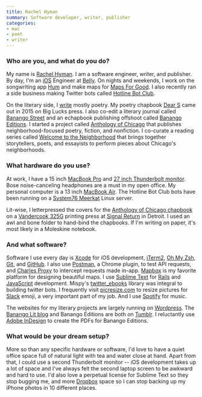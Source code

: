 ```yaml
---
title: Rachel Hyman
summary: Software developer, writer, publisher
categories:
- mac
- poet
- writer
---
```


### Who are you, and what do you do?

My name is [Rachel Hyman](http://rachelhyman.info/ "Rachel's website."). I am a software engineer, writer, and publisher. By day, I'm an [iOS][] Engineer at [Belly](https://www.bellycard.com/ "A rewards program."). On nights and weekends, I work on the songwriting app [Hum][hum-ios] and make maps for [Maps For Good](http://www.mapsforgood.org/ "A map designing firm."). I also recently ran a side business making Twitter bots called [Hotline Bot Club](http://hotlinebot.club/ "Rachel's bots.").

On the literary side, I [write](http://rachelhyman.info/publications/ "Rachel's writing.") mostly poetry. My poetry chapbook [Dear S](http://biglucks.bigcartel.com/product/dear-s-rachel-hyman "Rachel's poetry chapbook.") came out in 2015 on Big Lucks press. I also co-edit a literary journal called [Banango Street](http://banangostreet.com/ "A poetry journal.") and an echapbook publishing offshoot called [Banango Editions](http://banangoeditions.tumblr.com/ "Banango's echapbook Tumblr site."). I started a project called [Anthology of Chicago](http://www.anthologyofchicago.com/ "Rachel's Chicago story project.") that publishes neighborhood-focused poetry, fiction, and nonfiction. I co-curate a reading series called [Welcome to the Neighborhood](http://1001chicago.com/fortune-and-glory/welcome-to-the-neighborhood/ "A reading series about Chicago, co-organised by Rachel.") that brings together storytellers, poets, and essayists to perform pieces about Chicago's neighborhoods.

### What hardware do you use?

At work, I have a 15 inch [MacBook Pro][macbook-pro] and [27 inch Thunderbolt monitor][thunderbolt-display]. Bose noise-canceling headphones are a must in my open office. My personal computer is a 13 inch [MacBook Air][macbook-air]. The Hotline Bot Club bots have been running on a [System76 Meerkat][meerkat] Linux server.

Lit-wise, I letterpressed the covers for the [Anthology of Chicago chapbook](http://anthologyofchicago.bigcartel.com/product/anthology-of-chicago-chapbook "The Anthology of Chicago chapbook.") on a [Vandercook 325G][325g] printing press at [Signal Return](http://www.signalreturnpress.org/ "A letterpress studio in Detroit.") in Detroit. I used an awl and bone folder to hand-bind the chapbooks. If I'm writing on paper, it's most likely in a Moleskine notebook.

### And what software?

Software I use every day is [Xcode][] for iOS development, [iTerm2][], [Oh My Zsh][oh-my-zsh], [Git][], and [GitHub](https://github.com/rachelhyman "Rachel's GitHub account."). I also use [Postman][], a Chrome plugin, to test API requests, and [Charles Proxy][charles] to intercept requests made in-app. [Mapbox][] is my favorite platform for designing beautiful maps. I use [Sublime Text][sublime-text] for [Rails][] and [JavaScript][] development. Mispy's [twitter_ebooks][] library was integral to building twitter bots. I frequently visit [picresize.com][picresize] to resize pictures for [Slack][] emoji, a very important part of my job. And I use [Spotify][] for music.

The websites for my literary projects are largely running on [Wordpress][]. The [Banango Lit blog](http://banangolit.com/ "The Banango Tumblr site.") and Banango Editions are both on [Tumblr][]. I reluctantly use [Adobe InDesign][indesign] to create the PDFs for Banango Editions.

### What would be your dream setup?

More so than any specific hardware or software, I'd love to have a quiet office space full of natural light with tea and water close at hand. Apart from that, I could use a second Thunderbolt monitor -- iOS development takes up a lot of space and I've always felt the second laptop screen to be awkward and hard to use. I'd also love a perpetual license for Sublime Text so they stop bugging me, and more [Dropbox][] space so I can stop backing up my iPhone photos in 10 different places.

[325g]: https://letterpresscommons.com/press/vandercook-325g/ "A printing press."
[charles]: https://www.charlesproxy.com/ "An HTTP proxy."
[dropbox]: https://www.dropbox.com/ "Online syncing and storage."
[git]: https://git-scm.com/ "A version control system."
[hum-ios]: https://itunes.apple.com/us/app/hum/id796154884 "A note-taking and audio recording app."
[indesign]: https://www.adobe.com/products/indesign.html "A desktop/web publishing application."
[ios]: https://www.apple.com/ios/ios-10/ "A mobile operating system."
[iterm2]: https://iterm2.com/ "An alternative terminal application for Mac OS X."
[javascript]: https://en.wikipedia.org/wiki/JavaScript "An interpreted scripting language."
[macbook-air]: https://www.apple.com/macbook-air/ "A very thin laptop."
[macbook-pro]: https://www.apple.com/macbook-pro/ "A laptop."
[mapbox]: https://www.mapbox.com/ "A developer's mapping platform."
[meerkat]: https://system76.com/desktops/meerkat "A tiny desktop PC."
[oh-my-zsh]: https://github.com/robbyrussell/oh-my-zsh "A framework of extensions and themes for the zsh shell."
[picresize]: https://picresize.com/ "An image resizing service."
[postman]: https://www.getpostman.com/ "A browser extension for testing APIs."
[rails]: https://rubyonrails.org/ "A Ruby-based web framework."
[slack]: https://slack.com/ "A collaboration service."
[spotify]: https://www.spotify.com/us/ "A music streaming service."
[sublime-text]: http://www.sublimetext.com/ "A coder's text editor."
[thunderbolt-display]: https://www.apple.com/displays/ "A Thunderbolt-powered monitor."
[tumblr]: https://www.tumblr.com/ "An online personal publishing platform."
[twitter_ebooks]: https://github.com/mispy/twitter_ebooks "A Twitter bot framework."
[wordpress]: https://wordpress.com/ "Weblog publishing software."
[xcode]: https://en.wikipedia.org/wiki/Xcode "An IDE for Mac developers."
